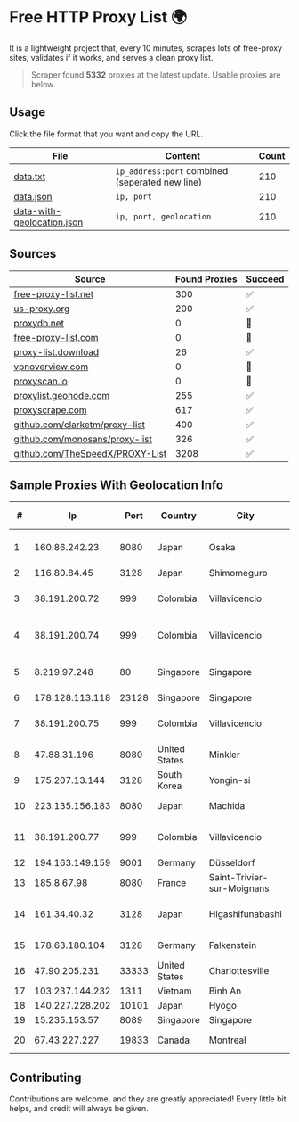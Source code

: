 
# Free HTTP Proxy List 🌍

It is a lightweight project that, every 10 minutes, scrapes lots of free-proxy sites, validates if it works, and serves a clean proxy list.


> Scraper found **5332** proxies at the latest update. Usable proxies are below.

## Usage

Click the file format that you want and copy the URL.


|File|Content|Count|
|----|-------|-----|
|[data.txt](https://raw.githubusercontent.com/themiralay/Proxy-List-World/master/data.txt)|`ip_address:port` combined (seperated new line)|210|
|[data.json](https://raw.githubusercontent.com/themiralay/Proxy-List-World/master/data.json)|`ip, port`|210|
|[data-with-geolocation.json](https://raw.githubusercontent.com/themiralay/Proxy-List-World/master/data-with-geolocation.json)|`ip, port, geolocation`|210|

## Sources

|Source|Found Proxies|Succeed|
|------|-------------|-------|
|[free-proxy-list.net](https://free-proxy-list.net)|300|✅|
|[us-proxy.org](https://www.us-proxy.org)|200|✅|
|[proxydb.net](http://proxydb.net)|0|🚫|
|[free-proxy-list.com](https://free-proxy-list.com/?page=&port=&type%5B%5D=http&type%5B%5D=https&up_time=0&search=Search)|0|🚫|
|[proxy-list.download](https://www.proxy-list.download/HTTP)|26|✅|
|[vpnoverview.com](https://vpnoverview.com/privacy/anonymous-browsing/free-proxy-servers)|0|🚫|
|[proxyscan.io](https://www.proxyscan.io)|0|🚫|
|[proxylist.geonode.com](https://proxylist.geonode.com/api/proxy-list?limit=300&page=1&sort_by=lastChecked&sort_type=desc&protocols=http,https)|255|✅|
|[proxyscrape.com](https://api.proxyscrape.com/v2/?request=displayproxies&protocol=http&timeout=10000&country=all&ssl=all&anonymity=all)|617|✅|
|[github.com/clarketm/proxy-list](https://raw.githubusercontent.com/clarketm/proxy-list/master/proxy-list-raw.txt)|400|✅|
|[github.com/monosans/proxy-list](https://raw.githubusercontent.com/monosans/proxy-list/main/proxies/http.txt)|326|✅|
|[github.com/TheSpeedX/PROXY-List](https://raw.githubusercontent.com/TheSpeedX/PROXY-List/master/http.txt)|3208|✅|


## Sample Proxies With Geolocation Info

|#|Ip|Port|Country|City|Internet Service Provider|
|-|--|----|-------|----|-------------------------|
|1|160.86.242.23|8080|Japan|Osaka|Sony Network Communications Inc|
|2|116.80.84.45|3128|Japan|Shimomeguro|InfoSphere|
|3|38.191.200.72|999|Colombia|Villavicencio|Hola Telecomunicacines Colombia S.A.S|
|4|38.191.200.74|999|Colombia|Villavicencio|Hola Telecomunicacines Colombia S.A.S|
|5|8.219.97.248|80|Singapore|Singapore|Alibaba Cloud (Singapore) Private Limited|
|6|178.128.113.118|23128|Singapore|Singapore|DigitalOcean, LLC|
|7|38.191.200.75|999|Colombia|Villavicencio|Hola Telecomunicacines Colombia S.A.S|
|8|47.88.31.196|8080|United States|Minkler|Alibaba.com LLC|
|9|175.207.13.144|3128|South Korea|Yongin-si|Korea Telecom|
|10|223.135.156.183|8080|Japan|Machida|So-net Corporation|
|11|38.191.200.77|999|Colombia|Villavicencio|Hola Telecomunicacines Colombia S.A.S|
|12|194.163.149.159|9001|Germany|Düsseldorf|Contabo GmbH|
|13|185.8.67.98|8080|France|Saint-Trivier-sur-Moignans|maxnod|
|14|161.34.40.32|3128|Japan|Higashifunabashi|NTT PC Communications, Inc.|
|15|178.63.180.104|3128|Germany|Falkenstein|Hetzner Online GmbH|
|16|47.90.205.231|33333|United States|Charlottesville|Alibaba.com LLC|
|17|103.237.144.232|1311|Vietnam|Bình An|LVSOFT|
|18|140.227.228.202|10101|Japan|Hyōgo|InfoSphere|
|19|15.235.153.57|8089|Singapore|Singapore|OVH Hosting|
|20|67.43.227.227|19833|Canada|Montreal|GloboTech Communications|



## Contributing

Contributions are welcome, and they are greatly appreciated! Every
little bit helps, and credit will always be given.

